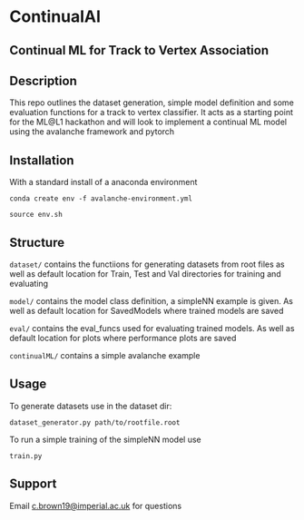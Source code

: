 # ContinualAI

## Continual ML for Track to Vertex Association
## Description
This repo outlines the dataset generation, simple model definition and some evaluation functions for a track to vertex classifier. It acts as a starting point for the ML@L1 hackathon and will look to implement a continual ML model using the avalanche framework and pytorch


## Installation

With a standard install of a anaconda environment

`conda create env -f avalanche-environment.yml`

`source env.sh`

## Structure

`dataset/` contains the functiions for generating datasets from root files as well as default location for Train, Test and Val directories for training and evaluating

`model/` contains the model class definition, a simpleNN example is given. As well as default location for SavedModels where trained models are saved

`eval/` contains the eval_funcs used for evaluating trained models. As well as default location for plots where performance plots are saved

`continualML/` contains a simple avalanche example
## Usage
To generate datasets use in the dataset dir:

`dataset_generator.py path/to/rootfile.root`

To run a simple training of the simpleNN model use

`train.py`

## Support
Email c.brown19@imperial.ac.uk for questions

